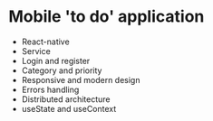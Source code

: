 # Mobile 'to do' application

- React-native
- Service
- Login and register
- Category and priority
- Responsive and modern design
- Errors handling
- Distributed architecture
- useState and useContext
